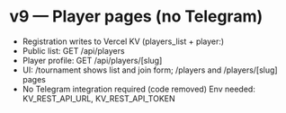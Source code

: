 # v9 — Player pages (no Telegram)
- Registration writes to Vercel KV (players_list + player:<slug>)
- Public list: GET /api/players
- Player profile: GET /api/players/[slug]
- UI: /tournament shows list and join form; /players and /players/[slug] pages
- No Telegram integration required (code removed)
Env needed: KV_REST_API_URL, KV_REST_API_TOKEN
